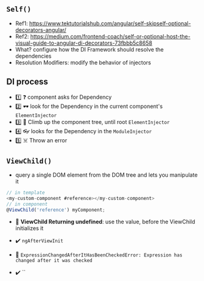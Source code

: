 ## `Self()`
- Ref1: https://www.tektutorialshub.com/angular/self-skipself-optional-decorators-angular/
- Ref2: https://medium.com/frontend-coach/self-or-optional-host-the-visual-guide-to-angular-di-decorators-73fbbb5c8658
- What? configure how the DI Framework should resolve the dependencies
- Resolution Modifiers: modify the behavior of injectors

## DI process
* :one: ❓ component asks for Dependency
* :two: 🕶️ look for the Dependency in the current component's `ElementInjector`
* :three: 🧗 Climb up the component tree, until root `ElementInjector`
* :four: 👓 looks for the Dependency in the `ModuleInjector`
* :five: ☠️ Throw an error

## `ViewChild()`
* query a single DOM element from the DOM tree and lets you manipulate it
```js
// in template
<my-custom-component #reference></my-custom-component>
// in component
@ViewChild('reference') myComponent;
```

* 🛑 __ViewChild Returning undefined__: use the value, before the ViewChild initializes it
* ✔️ `ngAfterViewInit`

* 🛑 `ExpressionChangedAfterItHasBeenCheckedError: Expression has changed after it was checked`
* ✔️ ``
